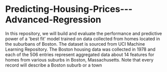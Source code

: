 # Predicting-Housing-Prices---Advanced-Regression
In this repository, we will build and evaluate the performance and predictive power of a 'best fit' model trained on data collected from homes located in the suburbans of Boston. The dataset is sourced from UCI Machine Learning Repository. The Boston housing data was collected in 1978 and each of the 506 entries represent aggregated data about 14 features for homes from various suburbs in Boston, Massachusetts. Note that every record will describe a Boston suburb or a town
